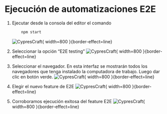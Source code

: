 # Ejecución de automatizaciones E2E

1. Ejecutar desde la consola del editor el comando
    ```bash
        npm start
    ```
   ![CypresCraft](execution-automation-e2e_1.png){ width=800 }{border-effect=line}

2. Seleccionar la opción “E2E testing”
   ![CypresCraft](execution-automation-e2e_2.png){ width=800 }{border-effect=line}

3. Seleccionar el navegador. En esta interfaz se mostrarán todos los navegadores que tenga instalado la computadora de trabajo. Luego dar clic en botón verde.
   ![CypresCraft](execution-automation-e2e_3.png){ width=800 }{border-effect=line}

4. Elegir el nuevo feature de E2E
   ![CypresCraft](execution-automation-e2e_4.png){ width=800 }{border-effect=line}

5. Corroboramos ejecución exitosa del feature E2E
   ![CypresCraft](execution-automation-e2e_5.png){ width=800 }{border-effect=line}